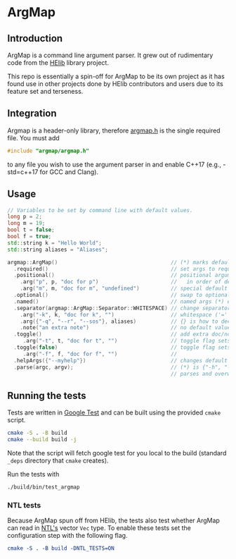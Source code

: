 # ArgMap

## Introduction

ArgMap is a command line argument parser. It grew out of rudimentary code from
the [HElib](https://github.com/homenc/HElib) library project.

This repo is essentially a spin-off for ArgMap to be its own project as it has
found use in other projects done by HElib contributors and users due to its
feature set and terseness.

## Integration
Argmap is a header-only library, therefore [argmap.h](argmap.h) is the single
required file. You must add
```cpp
#include "argmap/argmap.h"
```
to any file you wish to use the argument parser in and enable C++17 (e.g.,
-std=c++17 for GCC and Clang).

## Usage
```c++
// Variables to be set by command line with default values.
long p = 2;
long m = 19;
bool t = false;
bool f = true;
std::string k = "Hello World";
std::string aliases = "Aliases";

argmap::ArgMap()                                    // (*) marks default.
  .required()                                       // set args to required.
  .positional()                                     // positional arguments appear
    .arg("p", p, "doc for p")                       //   in order of declaration.
    .arg("m", m, "doc for m", "undefined")          // special default info.
  .optional()                                       // swap to optional args (*).
  .named()                                          // named args (*) e.g.k=v.
  .separator(argmap::ArgMap::Separator::WHITESPACE) // change separator to
    .arg("-k", k, "doc for k", "")                  // whitespace ('=' is (*)).
    .arg({"-q", "--r", "--sos"}, aliases)           // {} is how to declare aliases.
    .note("an extra note")                          // no default value info.
  .toggle()                                         // add extra doc/note.
     .arg("-t", t, "doc for t", "")                 // toggle flag sets bool true.
  .toggle(false)                                    // toggle flag sets bool false.
     .arg("-f", f, "doc for f", "")                 //
  .helpArgs({"--myhelp"})                           // changes default help flags
  .parse(argc, argv);                               // (*) is {"-h", "--help"}.
                                                    // parses and overwrites values
```

## Running the tests
Tests are written in [Google Test](https://github.com/google/googletest) and
can be built using the provided `cmake` script.

```bash
cmake -S . -B build
cmake --build build -j
```

Note that the script will fetch google test for you local to the build
(standard `_deps` directory that `cmake` creates).

Run the tests with
```bash
./build/bin/test_argmap
```

### NTL tests
Because ArgMap spun off from HElib, the tests also test whether ArgMap can read
in [NTL's](https://github.com/libntl/ntl) vector `Vec` type. To enable these
tests set the configuration step with the following flag.

```cmake
cmake -S . -B build -DNTL_TESTS=ON
```
